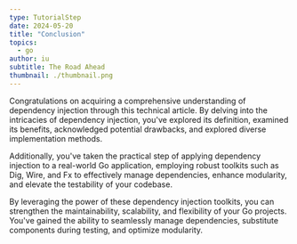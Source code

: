 ```yaml
---
type: TutorialStep
date: 2024-05-20
title: "Conclusion"
topics:
  - go
author: iu
subtitle: The Road Ahead
thumbnail: ./thumbnail.png
---
```


Congratulations on acquiring a comprehensive understanding of dependency injection through this technical article. By delving into the intricacies of dependency injection, you've explored its definition, examined its benefits, acknowledged potential drawbacks, and explored diverse implementation methods.

Additionally, you've taken the practical step of applying dependency injection to a real-world Go application, employing robust toolkits such as Dig, Wire, and Fx to effectively manage dependencies, enhance modularity, and elevate the testability of your codebase.

By leveraging the power of these dependency injection toolkits, you can strengthen the maintainability, scalability, and flexibility of your Go projects. You've gained the ability to seamlessly manage dependencies, substitute components during testing, and optimize modularity.
